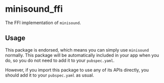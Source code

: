 # minisound_ffi

The FFI implementation of `minisound`.

## Usage

This package is endorsed, which means you can simply use `minisound` normally. This package will be automatically included in your app when you do, so you do not need to add it to your `pubspec.yaml`.

However, if you import this package to use any of its APIs directly, you should add it to your `pubspec.yaml` as usual.